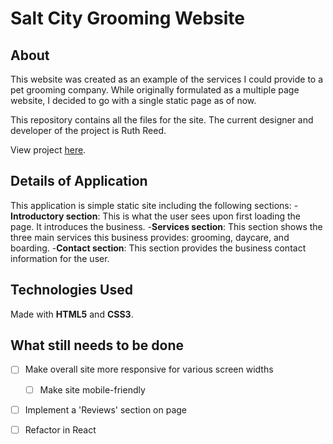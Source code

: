 # Salt City Grooming Website

## About
This website was created as an example of the services I could provide to a pet grooming company. While originally formulated as a multiple page website, I decided to go with a single static page as of now.

This repository contains all the files for the site. The current designer and developer of the project is Ruth Reed.

View project [here](https://saltcitygrooming.netlify.app/).

## Details of Application
This application is simple static site including the following sections:
-**Introductory section**: This is what the user sees upon first loading the page. It introduces the business.
-**Services section**: This section shows the three main services this business provides: grooming, daycare, and boarding. 
-**Contact section**: This section provides the business contact information for the user.

## Technologies Used
Made with **HTML5** and **CSS3**.

## What still needs to be done
- [ ] Make overall site more responsive for various screen widths
    - [ ] Make site mobile-friendly
- [ ] Implement a 'Reviews' section on page
- [ ] Refactor in React

